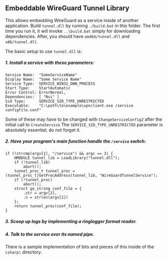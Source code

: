 ## Embeddable WireGuard Tunnel Library

This allows embedding WireGuard as a service inside of another application. Build `tunnel.dll` by running `./build.bat` in this folder. The first time you run it, it will invoke `..\build.bat` simply for downloading dependencies. After, you should have `amd64/tunnel.dll` and `x86/tunnel.dll`.

The basic setup to use `tunnel.dll` is:

##### 1. Install a service with these parameters:

    Service Name:  "SomeServiceName"
    Display Name:  "Some Service Name"
    Service Type:  SERVICE_WIN32_OWN_PROCESS
    Start Type:    StartAutomatic
    Error Control: ErrorNormal,
    Dependencies:  [ "Nsi" ]
    Sid Type:      SERVICE_SID_TYPE_UNRESTRICTED
    Executable:    "C:\path\to\example\vpnclient.exe /service configfile.conf"

Some of these may have to be changed with `ChangeServiceConfig2` after the
initial call to `CreateService` The `SERVICE_SID_TYPE_UNRESTRICTED` parameter
is absolutely essential; do not forget it.

##### 2. Have your program's main function handle the `/service` switch:

    if (!strcmp(argv[1], "/service") && argc == 3) {
        HMODULE tunnel_lib = LoadLibrary("tunnel.dll");
        if (!tunnel_lib)
            abort();
        tunnel_proc_t tunnel_proc = (tunnel_proc_t)GetProcAddress(tunnel_lib, "WireGuardTunnelService");
        if (!tunnel_proc)
            abort();
        struct go_string conf_file = {
            .str = argv[2],
            .n = strlen(argv[2])
        };
        return tunnel_proc(conf_file);
    }

##### 3. Scoop up logs by implementing a ringlogger format reader.

##### 4. Talk to the service over its named pipe.

There is a sample implementation of bits and pieces of this inside of the `csharp\` directory.
